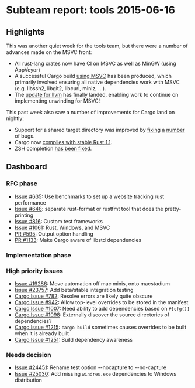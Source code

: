 # Subteam report: tools 2015-06-16

## Highlights

This was another quiet week for the tools team, but there were a number of
advances made on the MSVC front:

* All rust-lang crates now have CI on MSVC as well as MinGW (using AppVeyor)
* A successful Cargo build [using MSVC][cargo-msvc] has been produced, which
  primarily involved ensuring all native dependencies work with MSVC (e.g.
  libssh2, libgit2, libcurl, miniz, ...).
* The [update for llvm][llvm-update] has finally landed, enabling work to
  continue on implementing unwinding for MSVC!

[cargo-msvc]: https://github.com/rust-lang/cargo/pull/1724
[llvm-update]: https://github.com/rust-lang/rust/pull/26025

This past week also saw a number of improvements for Cargo land on nightly:

* Support for a shared target directory was improved by [fixing][target-dir-1]
  [a][target-dir-2] [number][target-dir-3] of bugs.
* Cargo now [compiles with stable Rust 1.1][cargo-stable].
* ZSH completion [has been fixed][cargo-zsh].

[target-dir-1]: https://github.com/rust-lang/cargo/pull/1705
[target-dir-2]: https://github.com/rust-lang/cargo/pull/1709
[target-dir-3]: https://github.com/rust-lang/cargo/pull/1714
[cargo-stable]: https://github.com/rust-lang/cargo/pull/1712
[cargo-zsh]: https://github.com/rust-lang/cargo/pull/1713

## Dashboard

### RFC phase

- [Issue #635](https://github.com/rust-lang/rfcs/issues/635):
  Use benchmarks to set up a website tracking rust performance
- [Issue #648](https://github.com/rust-lang/rfcs/issues/648):
  separate rust-format or rustfmt tool that does the pretty-printing
- [Issue #816](https://github.com/rust-lang/rfcs/issues/816):
  Custom test frameworks
- [Issue #1061](https://github.com/rust-lang/rfcs/issues/1061):
  Rust, Windows, and MSVC
- [PR #595](https://github.com/rust-lang/rfcs/pull/595):
  Output option handling
- [PR #1133](https://github.com/rust-lang/rfcs/pull/1133):
  Make Cargo aware of libstd dependencies

### Implementation phase


### High priority issues

- [Issue #19286](https://github.com/rust-lang/rust/issues/19286):
  Move automation off mac minis, onto macstadium
- [Issue #23757](https://github.com/rust-lang/rust/issues/23757):
  Add beta/stable integration testing
- [Cargo Issue #782](https://github.com/rust-lang/cargo/issues/782):
  Resolve errors are likely quite obscure
- [Cargo Issue #942](https://github.com/rust-lang/cargo/issues/942):
  Allow top-level overrides to be stored in the manifest
- [Cargo Issue #1007](https://github.com/rust-lang/cargo/issues/1007):
  Need ability to add dependencies based on `#[cfg()]`
- [Cargo Issue #1098](https://github.com/rust-lang/cargo/issues/1098):
  Externally discover the source directories of dependencies?
- [Cargo Issue #1215](https://github.com/rust-lang/cargo/issues/1215):
  `cargo build` sometimes causes overrides to be built when it is already built
- [Cargo Issue #1251](https://github.com/rust-lang/cargo/issues/1251):
  Build dependency awareness

### Needs decision

- [Issue #24451](https://github.com/rust-lang/rust/pull/24451):
  Rename test option --nocapture to --no-capture
- [Issue #25030](https://github.com/rust-lang/rust/pull/25030):
  Add missing `windres.exe` dependencies to Windows distribution
